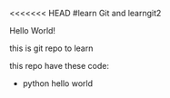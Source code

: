 <<<<<<< HEAD
#learn Git and learngit2

Hello World!

this is git repo to learn

this repo have these code:
- python hello world

